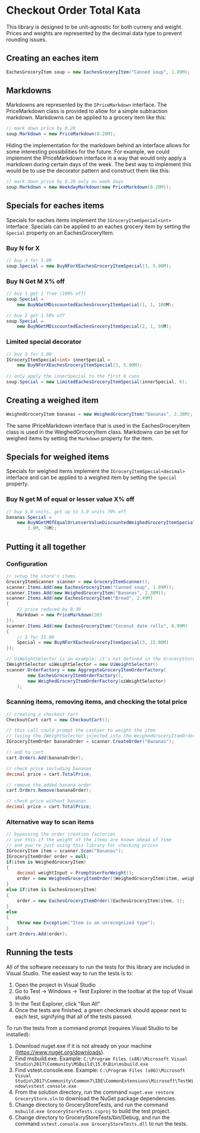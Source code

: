 # Checkout Order Total Kata

This library is designed to be unit-agnostic for both curreny and weight. Prices and weights are represented by the decimal data type to prevent rounding issues. 

## Creating an eaches item
```csharp
EachesGroceryItem soup = new EachesGroceryItem("Canned soup", 1.89M);
```

## Markdowns
Markdowns are represented by the ```IPriceMarkdown``` interface. The PriceMarkdown class is provided to allow for a simple subtraction markdown. Markdowns can be applied to a grocery item like this:

```csharp
// mark down price by 0.20
soup.Markdown = new PriceMarkdown(0.20M);
```

Hiding the implementation for the markdown behind an interface allows for some interesting possibilities for the future. For example, we could implement the IPriceMarkdown interface in a way that would only apply a markdown during certain days of the week. The best way to implement this would be to use the decorator pattern and construct them like this:

```csharp
// mark down price by 0.20 only on week days
soup.Markdown = new WeekdayMarkdown(new PriceMarkdown(0.20M));
```

## Specials for eaches items

Specials for eaches items implement the  ```IGroceryItemSpecial<int>``` interface. Specials can be applied to an eaches grocery item by setting the
```Special``` property on an EachesGroceryItem. 
### Buy N for X
```csharp
// buy 3 for 5.00
soup.Special = new BuyNForXEachesGroceryItemSpecial(3, 5.00M);
```
### Buy N Get M X% off
```csharp
// buy 1 get 1 free (100% off)
soup.Special = 
    new BuyNGetMDiscountedEachesGroceryItemSpecial(1, 1, 100M);
```
```csharp
// buy 2 get 1 50% off
soup.Special = 
    new BuyNGetMDiscountedEachesGroceryItemSpecial(2, 1, 50M);
```

### Limited special decorator
```csharp
// buy 3 for 5.00
IGroceryItemSpecial<int> innerSpecial = 
    new BuyNForXEachesGroceryItemSpecial(3, 5.00M);
    
// only apply the innerSpecial to the first 6 cans
soup.Special = new LimitedEachesGroceryItemSpecial(innerSpecial, 6);
```

## Creating a weighed item

```csharp
WeighedGroceryItem bananas = new WeighedGroceryItem("Bananas", 2.38M);
```
The same IPriceMarkdown interface that is used in the EachesGroceryItem class is used in the WeighedGroceryItem class. Markdowns can be set for weighed items by setting the ```Markdown``` property for the item.

## Specials for weighed items

Specials for weighed items implement the  ```IGroceryItemSpecial<decimal>``` interface and can be applied to a weighed item by setting the ```Special``` property. 

### Buy N get M of equal or lesser value X% off
```csharp
// buy 3.0 units, get up to 3.0 units 70% off
bananas.Special = 
    new BuyNGetMOfEqualOrLesserValueDiscountedWeighedGroceryItemSpecial(
        3.0M, 70M);
```
## Putting it all together

### Configuration
```csharp
// setup the store's items 
GroceryItemScanner scanner = new GroceryItemScanner();
scanner.Items.Add(new EachesGroceryItem("Canned soup", 1.89M));
scanner.Items.Add(new WeighedGroceryItem("Bananas", 2.38M));
scanner.Items.Add(new EachesGroceryItem("Bread", 2.49M) 
{
    // price reduced by 0.30
    Markdown = new PriceMarkdown(30)
});
scanner.Items.Add(new EachesGroceryItem("Coconut date rolls", 6.99M) 
{
    // 3 for 15.00
    Special = new BuyNForXEachesGroceryItemSpecial(3, 15.00M)
});

// UiWeightSelector is an example; it's not defined in the GroceryStore library
IWeightSelector uiWeightSelector = new UiWeightSelector() 
scanner.OrderFactory = new AggregateGroceryItemOrderFactory(
        new EachesGroceryItemOrderFactory(),
        new WeighedGroceryItemOrderFactory(uiWeightSelector)
    );
```
### Scanning items, removing items, and checking the total price
```csharp
// creating a checkout cart 
CheckoutCart cart = new CheckoutCart();

// this call could prompt the cashier to weight the item 
// (using the IWeightSelector injected into the WeighedGroceryItemOrderFactory)
IGroceryItemOrder bananaOrder = scanner.CreateOrder("Bananas");

// add to cart
cart.Orders.Add(bananaOrder);

// check price including bananas
decimal price = cart.TotalPrice;

// remove the added banana order
cart.Orders.Remove(bananaOrder);

// check price without bananas
decimal price = cart.TotalPrice;
```
### Alternative way to scan items
```csharp 
// bypassing the order creation factories
// use this if the weight of the items are known ahead of time
// and you're just using this library for checking prices
IGroceryItem item = scanner.Scan("Bananas");
IGroceryItemOrder order = null;
if(item is WeighedGroceryItem) 
{
    decimal weightInput = PromptUserForWeight();
    order = new WeighedGroceryItemOrder((WeighedGroceryItem)item, weightInput);
}
else if(item is EachesGroceryItem) 
{
    order = new EachesGroceryItemOrder((EachesGroceryItem)item, 1);
}
else 
{
    throw new Exception("Item is an unrecognized type");
}
cart.Orders.Add(order);
```
## Running the tests

All of the software necessary to run the tests for this library are included in Visual Studio. The easiest way to run the tests is to:
1.  Open the project in Visual Studio
2. Go to Test -> Windows -> Test Explorer in the toolbar at the top of Visual studio
3. In the Test Explorer, click "Run All"
4. Once the tests are finished, a green checkmark should appear next to each test, signifying that all of the tests passed.

To run the tests from a command prompt (requires Visual Studio to be installed):
1. Download nuget.exe if it is not already on your machine (https://www.nuget.org/downloads). 
2. Find msbuild.exe. Example: ```C:\Program Files (x86)\Microsoft Visual Studio\2017\Community\MSBuild\15.0\Bin\msbuild.exe```
3. Find vstest.console.exe. Example: ```C:\Program Files (x86)\Microsoft Visual Studio\2017\Community\Common7\IDE\CommonExtensions\Microsoft\TestWindow\vstest.console.exe```
4. From the solution directory, run the command ```nuget.exe restore GroceryStore.sln``` to download the NuGet package dependencies. 
5. Change directory to GroceryStoreTests, and run the command ```msbuild.exe GroceryStoreTests.csproj``` to build the test project.
6. Change directory to GroceryStoreTests/bin/Debug, and run the command ```vstest.console.exe GroceryStoreTests.dll``` to run the tests. 


